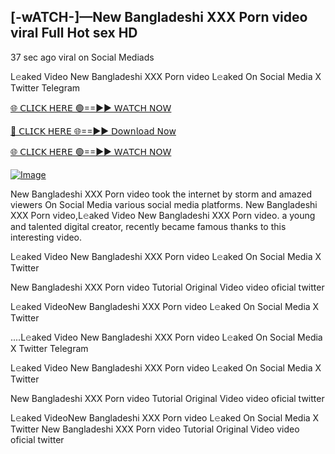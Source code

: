 ## [-wATCH-]—New Bangladeshi XXX Porn video viral Full Hot sex HD



37 sec ago viral on Social Mediads

L𝚎aked Video New Bangladeshi XXX Porn video L𝚎aked On Social Media X Twitter Telegram

[🌐 𝖢𝖫𝖨𝖢𝖪 𝖧𝖤𝖱𝖤 🟢==►► 𝖶𝖠𝖳𝖢𝖧 𝖭𝖮𝖶](https://3-tanei-pinik.blogspot.com/2025/02/viral-video.html)

[🔴 𝖢𝖫𝖨𝖢𝖪 𝖧𝖤𝖱𝖤 🌐==►► 𝖣𝗈𝗐𝗇𝗅𝗈𝖺𝖽 𝖭𝗈𝗐](https://3-tanei-pinik.blogspot.com/2025/02/viral-video.html)

[🌐 𝖢𝖫𝖨𝖢𝖪 𝖧𝖤𝖱𝖤 🟢==►► 𝖶𝖠𝖳𝖢𝖧 𝖭𝖮𝖶](https://3-tanei-pinik.blogspot.com/2025/02/viral-video.html)

[![Image](https://github.com/user-attachments/assets/ff3b7bd4-415c-4ca3-a6c8-b1f096193c29)](https://3-tanei-pinik.blogspot.com/2025/02/viral-video.html)

New Bangladeshi XXX Porn video took the internet by storm and amazed viewers On Social Media various social media platforms. New Bangladeshi XXX Porn video,L𝚎aked Video New Bangladeshi XXX Porn video. a young and talented digital creator, recently became famous thanks to this interesting video.

L𝚎aked Video New Bangladeshi XXX Porn video L𝚎aked On Social Media X Twitter

New Bangladeshi XXX Porn video Tutorial Original Video video oficial twitter

L𝚎aked VideoNew Bangladeshi XXX Porn video L𝚎aked On Social Media X Twitter

....L𝚎aked Video New Bangladeshi XXX Porn video L𝚎aked On Social Media X Twitter Telegram

L𝚎aked Video New Bangladeshi XXX Porn video L𝚎aked On Social Media X Twitter

New Bangladeshi XXX Porn video Tutorial Original Video video oficial twitter

L𝚎aked VideoNew Bangladeshi XXX Porn video L𝚎aked On Social Media X Twitter
New Bangladeshi XXX Porn video Tutorial Original Video video oficial twitter
